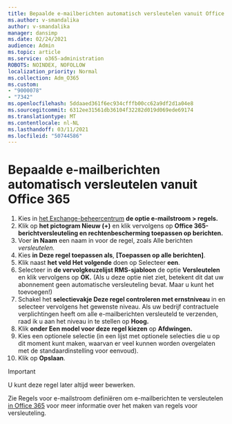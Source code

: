 ```yaml
---
title: Bepaalde e-mailberichten automatisch versleutelen vanuit Office 365
ms.author: v-smandalika
author: v-smandalika
manager: dansimp
ms.date: 02/24/2021
audience: Admin
ms.topic: article
ms.service: o365-administration
ROBOTS: NOINDEX, NOFOLLOW
localization_priority: Normal
ms.collection: Adm_O365
ms.custom:
- "9000078"
- "7342"
ms.openlocfilehash: 5ddaaed361f6ec934cfffb00cc62a9df2d1a04e8
ms.sourcegitcommit: 6312ee31561db36104f32282d019d069ede69174
ms.translationtype: MT
ms.contentlocale: nl-NL
ms.lasthandoff: 03/11/2021
ms.locfileid: "50744586"
---
```

# <a name="automatically-encrypt-certain-email-messages-from-office-365"></a>Bepaalde e-mailberichten automatisch versleutelen vanuit Office 365

1. Kies in [het Exchange-beheercentrum](https://outlook.office365.com/ecp/) **de optie e-mailstroom > regels.** 
2. Klik op **het pictogram Nieuw (+)** en klik vervolgens op **Office 365-berichtversleuteling en rechtenbescherming toepassen op berichten.**
3. Voer **in Naam** een naam in voor de regel, zoals Alle berichten *versleutelen.*
4. Kies **in Deze regel toepassen als**, **[Toepassen op alle berichten]**. 
5. Klik naast **het veld Het volgende** doen op Selecteer **een**. 
6. Selecteer in **de vervolgkeuzelijst RMS-sjabloon** de optie **Versleutelen** en klik vervolgens op **OK.** (Als u deze optie niet ziet, betekent dit dat uw abonnement geen automatische versleuteling bevat. Maar u kunt het toevoegen!)
7. Schakel het **selectievakje Deze regel controleren met ernstniveau** in en selecteer vervolgens het gewenste niveau. Als uw bedrijf contractuele verplichtingen heeft om alle e-mailberichten versleuteld te verzenden, raad ik u aan het niveau in te stellen op **Hoog.**
8. Klik **onder Een model voor deze regel kiezen** op **Afdwingen.** 
9. Kies een optionele selectie (in een lijst met optionele selecties die u op dit moment kunt maken, waarvan er veel kunnen worden overgelaten met de standaardinstelling voor eenvoud).
10. Klik op **Opslaan**.

> [!IMPORTANT]
> U kunt deze regel later altijd weer bewerken.

Zie Regels voor e-mailstroom definiëren om e-mailberichten te versleutelen [in Office 365](https://docs.microsoft.com/microsoft-365/compliance/define-mail-flow-rules-to-encrypt-email) voor meer informatie over het maken van regels voor versleuteling.

